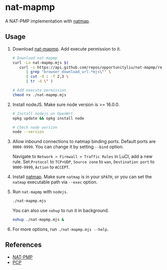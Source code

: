 # nat-mapmp

A NAT-PMP implementation with [natmap](https://github.com/heiher/natmap).

## Usage

1. Download [nat-mapmp](../../releases). Add execute permission to it.

   ```bash
   # Download nat-mapmp
   curl -Lo nat-mapmp.mjs $(
      curl -s https://api.github.com/repos/opportunityliu/nat-mapmp/releases/latest \
         | grep "browser_download_url.*mjs\"" \
         | cut -d : -f 2,3 \
         | tr -d \" )

   # Add execute permission
   chmod +x ./nat-mapmp.mjs
   ```

2. Install nodeJS. Make sure node version is >= 16.0.0.

   ```bash
   # Install nodejs on OpenWrt
   opkg update && opkg install node

   # Check node version
   node --version
   ```

3. Allow inbound connections to natmap binding ports. Default ports are `9000-9999`. You can change it by setting `--bind` option.

   Navigate to `Network > Firewall > Traffic Rules` in LuCI, add a new rule. Set `Protocol` to `TCP+UDP`, `Source zone` to `wan`, `Destination port` to `9000-9999`, `Action` to `ACCEPT`.

4. Install [natmap](https://github.com/heiher/natmap). Make sure `natmap` is in your `$PATH`, or you can set the `natmap` executable path via `--exec` option.

5. Run `nat-mapmp` with `nodejs`.

   ```bash
   ./nat-mapmp.mjs
   ```

   You can also use `nohup` to run it in background.

   ```bash
   nohup ./nat-mapmp.mjs &
   ```

6. For more options, run `./nat-mapmp.mjs --help`.

## References

- [NAT-PMP](http://tools.ietf.org/html/rfc6886)
- [PCP](http://tools.ietf.org/html/rfc6887)
